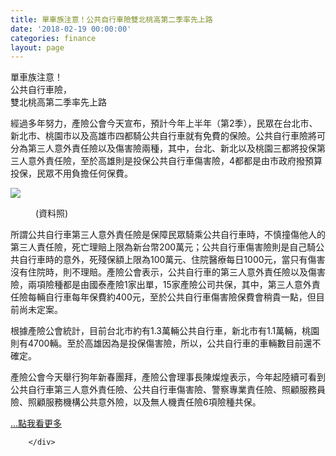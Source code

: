 ```yaml
---
title: 單車族注意！公共自行車險雙北桃高第二季率先上路
date: '2018-02-19 00:00:00'
categories: finance
layout: page
---
```


<div class="text">
			<div>
			<div class="title-1">單車族注意！<br>公共自行車險，<br>雙北桃高第二季率先上路</div></div>

<div>
<p></p>
	<span>經過多年努力，產險公會今天宣布，預計今年上半年（第2季），民眾在台北市、新北市、桃園市以及高雄市四都騎公共自行車就有免費的保險。公共自行車險將可分為第三人意外責任險以及傷害險兩種，其中，台北、新北以及桃園三都將投保第三人意外責任險，至於高雄則是投保公共自行車傷害險，4都都是由市政府撥預算投保，民眾不用負擔任何保費。</span></div>
	<p></p>
<div>
	<span><img data-reactid="16" itemprop="url" src="https://s.yimg.com/ny/api/res/1.2/VNFop3TfMcGz_P8SJzq11g--/YXBwaWQ9aGlnaGxhbmRlcjtzbT0xO3c9ODAw/http://media.zenfs.com/en/homerun/feed_manager_auto_publish_494/0e7d733120a13676d138aac087045c19" ></span></div>
<figure data-reactid="12" data-type="image" itemprop="associatedMedia image" itemscope="" itemtype="http://schema.org/ImageObject">
	<div data-reactid="18" itemprop="caption description">
		<figcaption data-reactid="19" title="(資料照)">
		<div data-reactid="20">
			<span style="font-size:14px;">(資料照)</span></div>
		</figcaption></div>
</figure>
<p content="所謂公共自行車第三人意外責任險是保障民眾騎乘公共自行車時，不慎撞傷他人的第三人責任險，死亡理賠上限為新台幣200萬元；公共自行車傷害險則是自己騎公共自行車時的意外，死殘保額上限為100萬元、住院醫療每日1000元，當只有傷害沒有住院時，則不理賠。產險公會表示，公共自行車的第三人意外責任險以及傷害險，兩項險種都是由國泰產險1家出單，15家產險公司共保，其中，第三人意外責任險每輛自行車每年保費約400元，至於公共自行車傷害險保費會稍貴一點，但目前尚未定案。" data-reactid="23" type="text">
	<span style="font-size:14px;">所謂公共自行車第三人意外責任險是保障民眾騎乘公共自行車時，不慎撞傷他人的第三人責任險，死亡理賠上限為新台幣200萬元；公共自行車傷害險則是自己騎公共自行車時的意外，死殘保額上限為100萬元、住院醫療每日1000元，當只有傷害沒有住院時，則不理賠。產險公會表示，公共自行車的第三人意外責任險以及傷害險，兩項險種都是由國泰產險1家出單，15家產險公司共保，其中，第三人意外責任險每輛自行車每年保費約400元，至於公共自行車傷害險保費會稍貴一點，但目前尚未定案。</span></p>
<p content="根據產險公會統計，目前台北市約有1.3萬輛公共自行車，新北市有1.1萬輛，桃園則有4700輛。至於高雄因為是投保傷害險，所以，公共自行車的車輛數目前還不確定。" data-reactid="24" type="text">
	<span style="font-size:14px;">根據產險公會統計，目前台北市約有1.3萬輛公共自行車，新北市有1.1萬輛，桃園則有4700輛。至於高雄因為是投保傷害險，所以，公共自行車的車輛數目前還不確定。</span></p>
<p content="產險公會今天舉行狗年新春團拜，產險公會理事長陳燦煌表示，今年起陸續可看到公共自行車第三人意外責任險、公共自行車傷害險、警察專業責任險、照顧服務員險、照顧服務機構公共意外險，以及無人機責任險6項險種共保。" data-reactid="25" type="text">
	<span style="font-size:14px;">產險公會今天舉行狗年新春團拜，產險公會理事長陳燦煌表示，今年起陸續可看到公共自行車第三人意外責任險、公共自行車傷害險、警察專業責任險、照顧服務員險、照顧服務機構公共意外險，以及無人機責任險6項險種共保。</span></p>
<p content="產險公會今天舉行狗年新春團拜，產險公會理事長陳燦煌表示，今年起陸續可看到公共自行車第三人意外責任險、公共自行車傷害險、警察專業責任險、照顧服務員險、照顧服務機構公共意外險，以及無人機責任險6項險種共保。" data-reactid="25" type="text">
	<span style="font-size:14px;"><a href="https://tw.news.yahoo.com/%E5%96%AE%E8%BB%8A%E6%97%8F%E6%B3%A8%E6%84%8F%EF%BC%81%E5%85%AC%E5%85%B1%E8%87%AA%E8%A1%8C%E8%BB%8A%E9%9A%AA%E9%9B%99%E5%8C%97%E5%8C%97%E6%A1%83%E9%AB%98%E7%AC%AC%E4%BA%8C%E5%AD%A3%E7%8E%87%E5%85%88-045050130.html" target="_blank"><span class="more">...點我看更多</span></a></span></p>

		</div>